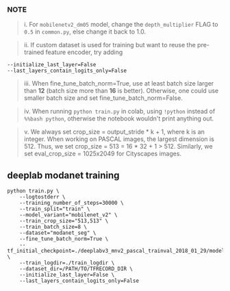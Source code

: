 ### NOTE
> i. For `mobilenetv2_dm05` model, change the `depth_multiplier` FLAG to `0.5` in `common.py`, else change it back to 1.0.

> ii. If custom dataset is used for training but want to reuse the pre-trained feature encoder, try adding
```
--initialize_last_layer=False
--last_layers_contain_logits_only=False
``` 

> iii. When fine_tune_batch_norm=True, use at least batch size larger than **12** (batch size more than **16** is better). Otherwise, one could use smaller batch size and set fine_tune_batch_norm=False.

> iv. When running `python train.py` in colab, using `!python` instead of `%%bash python`, otherwise the notebook wouldn't print anything out.

> v. We always set crop_size = output_stride * k + 1, where k is an integer. When working on PASCAL images, the largest dimension is 512. Thus, we set crop_size = 513 = 16 * 32 + 1 > 512. Similarly, we set eval_crop_size = 1025x2049 for Cityscapes images.

## deeplab modanet training
```
python train.py \
    --logtostderr \
    --training_number_of_steps=30000 \
    --train_split="train" \
    --model_variant="mobilenet_v2" \
    --train_crop_size="513,513" \
    --train_batch_size=8 \
    --dataset="modanet_seg" \
    --fine_tune_batch_norm=True \
    --tf_initial_checkpoint=./deeplabv3_mnv2_pascal_trainval_2018_01_29/model.ckpt \
    --train_logdir=./train_logdir \
    --dataset_dir=/PATH/TO/TFRECORD_DIR \
    --initialize_last_layer=False \
    --last_layers_contain_logits_only=False
```